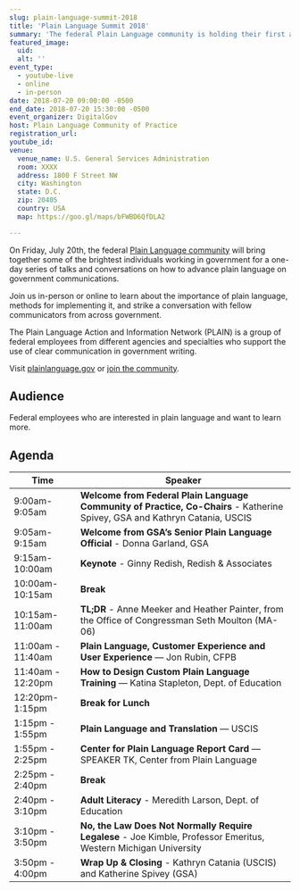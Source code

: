 ```yaml
---
slug: plain-language-summit-2018
title: 'Plain Language Summit 2018'
summary: 'The federal Plain Language community is holding their first all-day summit in Washington D.C., and you’re invited!'
featured_image:
  uid:
  alt: ''
event_type:
  - youtube-live
  - online
  - in-person
date: 2018-07-20 09:00:00 -0500
end_date: 2018-07-20 15:30:00 -0500
event_organizer: DigitalGov
host: Plain Language Community of Practice
registration_url:
youtube_id:
venue:
  venue_name: U.S. General Services Administration
  room: XXXX
  address: 1800 F Street NW
  city: Washington
  state: D.C.
  zip: 20405
  country: USA
  map: https://goo.gl/maps/bFWBD6QfDLA2

---
```


On Friday, July 20th, the federal [Plain Language community](https://digital.gov/communities/plain-language/) will bring together some of the brightest individuals working in government for a one-day series of talks and conversations on how to advance plain language on government communications.

Join us in-person or online to learn about the importance of plain language, methods for implementing it, and strike a conversation with fellow communicators from across government.

The Plain Language Action and Information Network (PLAIN) is a group of federal employees from different agencies and specialties who support the use of clear communication in government writing.

Visit [plainlanguage.gov](https://www.plainlanguage.gov/) or [join the community](https://digital.gov/communities/plain-language/).


## Audience
Federal employees who are interested in plain language and want to learn more.

## Agenda

| Time              | Speaker                                                                                                                     |
|-------------------|-----------------------------------------------------------------------------------------------------------------------------|
| 9:00am-9:05am     | **Welcome from Federal Plain Language Community of Practice, Co-Chairs** - Katherine Spivey, GSA and Kathryn Catania, USCIS |
| 9:05am-9:15am     | **Welcome from GSA’s Senior Plain Language Official** - Donna Garland, GSA                                                  |
| 9:15am-10:00am    | **Keynote** - Ginny Redish, Redish & Associates                                                                             |
| 10:00am-10:15am   | **Break**                                                                                                                   |
| 10:15am-11:00am   | **TL;DR** - Anne Meeker and Heather Painter, from the Office of Congressman Seth Moulton (MA-06)                            |
| 11:00am - 11:40am | **Plain Language, Customer Experience and User Experience** — Jon Rubin, CFPB                                               |
| 11:40am - 12:20pm | **How to Design Custom Plain Language Training** — Katina Stapleton, Dept. of Education                                     |
| 12:20pm-1:15pm    | **Break for Lunch**                                                                                                         |
| 1:15pm - 1:55pm   | **Plain Language and Translation** — USCIS                                                                                  |
| 1:55pm - 2:25pm   | **Center for Plain Language Report Card** — SPEAKER TK, Center from Plain Language                                          |
| 2:25pm - 2:40pm   | **Break**                                                                                                                   |
| 2:40pm - 3:10pm   | **Adult Literacy** - Meredith Larson, Dept. of Education                                                                    |
| 3:10pm - 3:50pm   | **No, the Law Does Not Normally Require Legalese** - Joe Kimble, Professor Emeritus, Western Michigan University            |
| 3:50pm - 4:00pm   | **Wrap Up & Closing** - Kathryn Catania (USCIS) and Katherine Spivey (GSA)                                                  |
